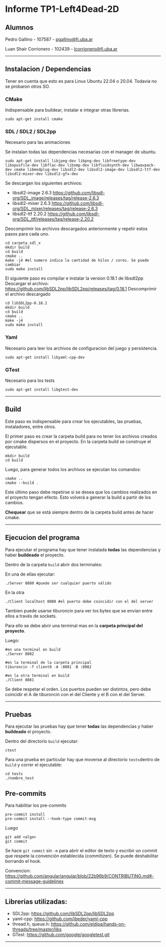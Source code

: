 # Informe TP1-Left4Dead-2D

## Alumnos

Pedro Gallino - 107587 - pgallino@fi.uba.ar

Luan Shair Corrionero - 102439 - lcorrionero@fi.uba.ar

-----------------------

## Instalacion / Dependencias

Tener en cuenta que esto es para Linux Ubuntu 22.04 o 20.04. Todavía no se probaron
otros SO.

### CMake

Indispensable para buildear, instalar e integrar otras librerias.

```shell
sudo apt-get install cmake
```

### SDL / SDL2 / SDL2pp

Necesario para las animaciones

Se instalan todas las dependencias necesarias con el manager de ubuntu.

```shell
sudo apt-get install libjpeg-dev libpng-dev libfreetype-dev libopusfile-dev libflac-dev libxmp-dev libfluidsynth-dev libwavpack-dev cmake libmodplug-dev libsdl2-dev libsdl2-image-dev libsdl2-ttf-dev libsdl2-mixer-dev libsdl2-gfx-dev
```

Se descargan los siguientes archivos:
- libsdl2-image 2.6.3 https://github.com/libsdl-org/SDL_image/releases/tag/release-2.6.3
- libsdl2-mixer 2.6.3 https://github.com/libsdl-org/SDL_mixer/releases/tag/release-2.6.3
- libsdl2-ttf 2.20.2 https://github.com/libsdl-org/SDL_ttf/releases/tag/release-2.20.2


Descomprimir los archivos descargados anteriormente y repetir estos pasos 
para cada uno.

```shell
cd carpeta_sdl_x
mkdir build 
cd build 
cmake .. 
make -j4 #el numero indica la cantidad de hilos / cores. Se puede cambiar
sudo make install
```

El siguiente paso es compilar e instalar la version 0.18.1 de libsdl2pp
Descargar el archivo: https://github.com/libSDL2pp/libSDL2pp/releases/tag/0.18.1
Descomprimir el archivo descargado

```shell
cd libSDL2pp-0.18.1
mkdir build 
cd build 
cmake .. 
make -j4
sudo make install
```

### Yaml

Necesario para leer los archivos de configuracion del juego y persistencia.

```shell
sudo apt-get install libyaml-cpp-dev
```

### GTest

Necesario para los tests

```shell
sudo apt-get install libgtest-dev
```

-------------------------

## Build

Este paso es indispensable para crear los ejecutables, las pruebas, 
instaladores, entre otros.

El primer paso es crear la carpeta build para no tener los archivos creados por 
cmake dispersos en el proyecto. 
En la carpeta build se construye el ejecutable.

```shell
mkdir build
cd build
```

Luego, para generar todos los archivos se ejecutan los comandos:

```shell
cmake ..
cmake --build .
```

Este último paso debe repetirse si se desea que los cambios realizados en el 
proyecto tengan efecto. Esto volverá a generar la build a partir de los 
cambios.

**Chequear** que se está siempre dentro de la carpeta build antes de hacer 
cmake.

---

## Ejecucion del programa

Para ejecutar el programa hay que tener instalada **todas** las dependencias y 
haber **buildeado** el proyecto.

Dentro de la carpeta `build` abrir dos terminales:

En una de ellas ejecutar:
```shell
./Server 8080 #puede ser cualquier puerto válido
```

En la otra
```shell
./Client localhost 8080 #el puerto debe coincidir con el del server
```

Tambien puede usarse tiburoncin para ver los bytes que se envian entre ellos 
a través de sockets. 

Para ello se debe abrir una terminal mas en la **carpeta principal del proyecto**.

Luego:
```shell
#en una terminal en build
./Server 8082

#en la terminal de la carpeta principal
tiburoncin -f client0 -A :8081 -B :8082

#en la otra terminal en build
./Client 8081
```
Se debe respetar el orden. Los puertos pueden ser distintos, pero debe 
coincidir el A de tiburoncin con el del Cliente y el B con el del Server.


---

## Pruebas

Para ejecutar las pruebas hay que tener **todas** las 
dependencias y haber **buildeado** el proyecto.

Dentro del directorio `build` ejecutar:

```shell
ctest
```

Para una prueba en particular hay que moverse al directorio `tests`dentro de 
`build` y correr el ejecutable:

```shell
cd tests
./nombre_test
```


## Pre-commits

Para habilitar los pre-commits

```shell
pre-commit install
pre-commit install --hook-type commit-msg
```
Luego

```
git add <algo>
git commit
```
Se hace `git commit` sin `-m` para abrir el editor de texto y escribir un
commit que respete la convención establecida (commitizen). Se puede
deshabilitar borrando el hook.

Convencion: https://github.com/angular/angular/blob/22b96b9/CONTRIBUTING.md#-commit-message-guidelines

---

## Librerias utilizadas:

- SDL2pp: https://github.com/libSDL2pp/libSDL2pp
- yaml-cpp: https://github.com/jbeder/yaml-cpp
- thread.h, queue.h: https://github.com/eldipa/hands-on-threads/tree/master/libs
- GTest: https://github.com/google/googletest.git

---


